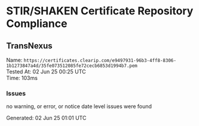 # STIR/SHAKEN Certificate Repository Compliance

## TransNexus

Name: `https://certificates.clearip.com/e9497931-96b3-4ff8-8306-1b1273847a4d/35fe073512085fe72cecb6853d1994b7.pem`\
Tested At: 02 Jun 25 00:25 UTC\
Time: 103ms

### Issues

no warning, or error, or notice date level issues were found

Generated: 02 Jun 25 01:01 UTC